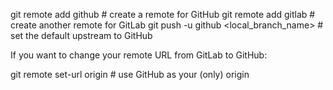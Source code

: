 git remote add github <your-github-url> # create a remote for GitHub
git remote add gitlab <your-gitlab-url> # create another remote for GitLab
git push -u github <local_branch_name> # set the default upstream to GitHub

If you want to change your remote URL from GitLab to GitHub:

git remote set-url origin <your-github-url> # use GitHub as your (only) origin